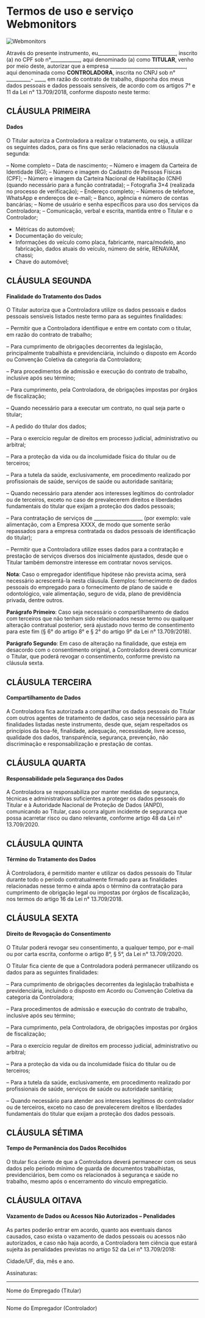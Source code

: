 # **Termos de uso e serviço Webmonitors**

![Webmonitors](../img/logo.png)

Através do presente instrumento, eu________________________________, inscrito (a) no CPF sob n°____________, aqui denominado (a) como **TITULAR**, venho por meio deste, autorizar que a empresa _______________________________, aqui denominada como **CONTROLADORA**, inscrita no CNPJ sob n° __________- ____, em razão do contrato de trabalho, disponha dos meus dados pessoais e dados pessoais sensíveis, de acordo com os artigos 7° e 11 da Lei n° 13.709/2018, conforme disposto neste termo:

## **CLÁUSULA PRIMEIRA**

#### Dados

O Titular autoriza a Controladora a realizar o tratamento, ou seja, a utilizar os seguintes dados, para os fins que serão relacionados na cláusula segunda:

– Nome completo
– Data de nascimento;
– Número e imagem da Carteira de Identidade (RG);
– Número e imagem do Cadastro de Pessoas Físicas (CPF);
– Número e imagem da Carteira Nacional de Habilitação (CNH) (quando necessário para a função contratada);
– Fotografia 3×4 (realizada no processo de verificação);
– Endereço completo;
– Números de telefone, WhatsApp e endereços de e-mail;
– Banco, agência e número de contas bancárias;
– Nome de usuário e senha específicos para uso dos serviços da Controladora;
– Comunicação, verbal e escrita, mantida entre o Titular e o Controlador;
- Métricas do automóvel;
- Documentação do veículo;
- Informações do veículo como placa, fabricante, marca/modelo, ano fabricação, dados atuais do veículo, número de série, RENAVAM, chassi;
- Chave do automóvel;

## **CLÁUSULA SEGUNDA**
#### **Finalidade do Tratamento dos Dados**
O Titular autoriza que a Controladora utilize os dados pessoais e dados pessoais sensíveis listados neste termo para as seguintes finalidades:

– Permitir que a Controladora identifique e entre em contato com o titular, em razão do contrato de trabalho;

– Para cumprimento de obrigações decorrentes da legislação, principalmente trabalhista e previdenciária, incluindo o disposto em Acordo ou Convenção Coletiva da categoria da Controladora;

– Para procedimentos de admissão e execução do contrato de trabalho, inclusive após seu término;

– Para cumprimento, pela Controladora, de obrigações impostas por órgãos de fiscalização;

– Quando necessário para a executar um contrato, no qual seja parte o titular;

– A pedido do titular dos dados;

– Para o exercício regular de direitos em processo judicial, administrativo ou arbitral;

– Para a proteção da vida ou da incolumidade física do titular ou de terceiros;

– Para a tutela da saúde, exclusivamente, em procedimento realizado por profissionais de saúde, serviços de saúde ou autoridade sanitária;

– Quando necessário para atender aos interesses legítimos do controlador ou de terceiros, exceto no caso de prevalecerem direitos e liberdades fundamentais do titular que exijam a proteção dos dados pessoais;

– Para contratação de serviços de ____________________ (por exemplo: vale alimentação, com a Empresa XXXX, de modo que somente serão repassados para a empresa contratada os dados pessoais de identificação do titular);

– Permitir que a Controladora utilize esses dados para a contratação e prestação de serviços diversos dos inicialmente ajustados, desde que o Titular também demonstre interesse em contratar novos serviços.

**Nota**: Caso o empregador identifique hipótese não prevista acima, será necessário acrescentá-la nesta cláusula. Exemplos: fornecimento de dados pessoais do empregado para o fornecimento de plano de saúde e odontológico, vale alimentação, seguro de vida, plano de previdência privada, dentre outros.

**Parágrafo Primeiro**: Caso seja necessário o compartilhamento de dados com terceiros que não tenham sido relacionados nesse termo ou qualquer alteração contratual posterior, será ajustado novo termo de consentimento para este fim (§ 6° do artigo 8° e § 2° do artigo 9° da Lei n° 13.709/2018).

**Parágrafo Segundo**: Em caso de alteração na finalidade, que esteja em desacordo com o consentimento original, a Controladora deverá comunicar o Titular, que poderá revogar o consentimento, conforme previsto na cláusula sexta.

## **CLÁUSULA TERCEIRA**
#### **Compartilhamento de Dados**
A Controladora fica autorizada a compartilhar os dados pessoais do Titular com outros agentes de tratamento de dados, caso seja necessário para as finalidades listadas neste instrumento, desde que, sejam respeitados os princípios da boa-fé, finalidade, adequação, necessidade, livre acesso, qualidade dos dados, transparência, segurança, prevenção, não discriminação e responsabilização e prestação de contas.

## **CLÁUSULA QUARTA**
#### **Responsabilidade pela Segurança dos Dados**
A Controladora se responsabiliza por manter medidas de segurança, técnicas e administrativas suficientes a proteger os dados pessoais do Titular e à Autoridade Nacional de Proteção de Dados (ANPD), comunicando ao Titular, caso ocorra algum incidente de segurança que possa acarretar risco ou dano relevante, conforme artigo 48 da Lei n° 13.709/2020.

## **CLÁUSULA QUINTA**
#### **Término do Tratamento dos Dados**
À Controladora, é permitido manter e utilizar os dados pessoais do Titular durante todo o período contratualmente firmado para as finalidades relacionadas nesse termo e ainda após o término da contratação para cumprimento de obrigação legal ou impostas por órgãos de fiscalização, nos termos do artigo 16 da Lei n° 13.709/2018.

## **CLÁUSULA SEXTA**
#### **Direito de Revogação do Consentimento**
O Titular poderá revogar seu consentimento, a qualquer tempo, por e-mail ou por carta escrita, conforme o artigo 8°, § 5°, da Lei n° 13.709/2020.

O Titular fica ciente de que a Controladora poderá permanecer utilizando os dados para as seguintes finalidades:

– Para cumprimento de obrigações decorrentes da legislação trabalhista e previdenciária, incluindo o disposto em Acordo ou Convenção Coletiva da categoria da Controladora;

– Para procedimentos de admissão e execução do contrato de trabalho, inclusive após seu término;

– Para cumprimento, pela Controladora, de obrigações impostas por órgãos de fiscalização;

– Para o exercício regular de direitos em processo judicial, administrativo ou arbitral;

– Para a proteção da vida ou da incolumidade física do titular ou de terceiros;

– Para a tutela da saúde, exclusivamente, em procedimento realizado por profissionais de saúde, serviços de saúde ou autoridade sanitária;

– Quando necessário para atender aos interesses legítimos do controlador ou de terceiros, exceto no caso de prevalecerem direitos e liberdades fundamentais do titular que exijam a proteção dos dados pessoais.

## **CLÁUSULA SÉTIMA**
#### **Tempo de Permanência dos Dados Recolhidos**
O titular fica ciente de que a Controladora deverá permanecer com os seus dados pelo período mínimo de guarda de documentos trabalhistas, previdenciários, bem como os relacionados à segurança e saúde no trabalho, mesmo após o encerramento do vínculo empregatício.

## **CLÁUSULA OITAVA**
#### **Vazamento de Dados ou Acessos Não Autorizados – Penalidades**
As partes poderão entrar em acordo, quanto aos eventuais danos causados, caso exista o vazamento de dados pessoais ou acessos não autorizados, e caso não haja acordo, a Controladora tem ciência que estará sujeita às penalidades previstas no artigo 52 da Lei n° 13.709/2018:

Cidade/UF, dia, mês e ano.

Assinaturas:

________________________________________
Nome do Empregado (Titular)

______________________________________________
Nome do Empregador (Controlador)